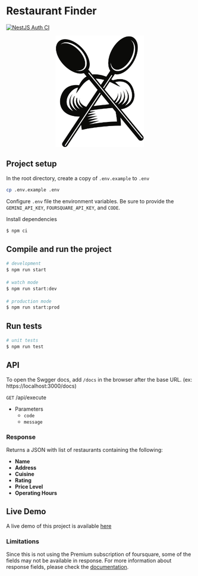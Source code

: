 # Restaurant Finder

[![NestJS Auth CI](https://github.com/jeremejazz/restaurant-finder/actions/workflows/node.js.yml/badge.svg)](https://github.com/jeremejazz/restaurant-finder/actions/workflows/node.js.yml)

<p align="center">
<img src="chef-logo.svg" alt="Chef Hat" height="300px" />
</p>

## Project setup

In the root directory, create a copy of `.env.example` to `.env`

```sh
cp .env.example .env
```

Configure `.env` file the environment variables. Be sure to provide the `GEMINI_API_KEY`, `FOURSQUARE_API_KEY`, and `CODE`.

Install dependencies

```bash
$ npm ci
```

## Compile and run the project

```bash
# development
$ npm run start

# watch mode
$ npm run start:dev

# production mode
$ npm run start:prod
```

## Run tests

```bash
# unit tests
$ npm run test

```

## API

To open the Swgger docs, add `/docs` in the browser after the base URL. (ex: https://localhost:3000/docs)

`GET` /api/execute

- Parameters
  - `code`
  - `message`

### Response

Returns a JSON with list of restaurants containing the following:

- **Name**
- **Address**
- **Cuisine**
- **Rating**
- **Price Level**
- **Operating Hours**

## Live Demo

A live demo of this project is available [here](https://restaurant-finder-ebon.vercel.app/)

### Limitations

Since this is not using the Premium subscription of foursquare, some of the fields may not be available in response. For more information about response fields, please check the [documentation](https://docs.foursquare.com/fsq-developers-places/reference/response-fields).
